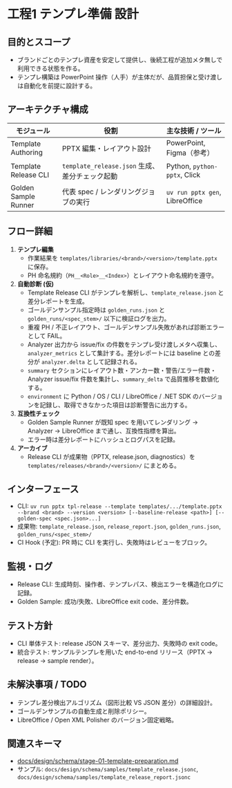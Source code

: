 # 工程1 テンプレ準備 設計

## 目的とスコープ
- ブランドごとのテンプレ資産を安定して提供し、後続工程が追加メタ無しで利用できる状態を作る。
- テンプレ構築は PowerPoint 操作（人手）が主体だが、品質担保と受け渡しは自動化を前提に設計する。

## アーキテクチャ構成
| モジュール | 役割 | 主な技術 / ツール |
| --- | --- | --- |
| Template Authoring | PPTX 編集・レイアウト設計 | PowerPoint, Figma（参考） |
| Template Release CLI | `template_release.json` 生成、差分チェック起動 | Python, `python-pptx`, Click |
| Golden Sample Runner | 代表 spec / レンダリングジョブの実行 | `uv run pptx gen`, LibreOffice |

## フロー詳細
1. **テンプレ編集**  
   - 作業結果を `templates/libraries/<brand>/<version>/template.pptx` に保存。  
   - PH 命名規約（`PH__<Role>__<Index>`）とレイアウト命名規約を遵守。
2. **自動診断 (仮)**  
   - Template Release CLI がテンプレを解析し、`template_release.json` と差分レポートを生成。  
   - ゴールデンサンプル指定時は `golden_runs.json` と `golden_runs/<spec_stem>/` 以下に検証ログを出力。  
   - 重複 PH / 不正レイアウト、ゴールデンサンプル失敗があれば診断エラーとして FAIL。
   - Analyzer 出力から issue/fix の件数をテンプレ受け渡しメタへ収集し、`analyzer_metrics` として集計する。差分レポートには baseline との差分が `analyzer.delta` として記録される。
   - `summary` セクションにレイアウト数・アンカー数・警告/エラー件数・Analyzer issue/fix 件数を集計し、`summary_delta` で品質推移を数値化する。
   - `environment` に Python / OS / CLI / LibreOffice / .NET SDK のバージョンを記録し、取得できなかった項目は診断警告に出力する。
3. **互換性チェック**  
   - Golden Sample Runner が既知 spec を用いてレンダリング → Analyzer → LibreOffice まで通し、互換性指標を算出。  
   - エラー時は差分レポートにハッシュとログパスを記録。
4. **アーカイブ**  
   - Release CLI が成果物（PPTX, release.json, diagnostics）を `templates/releases/<brand>/<version>/` にまとめる。

## インターフェース
- CLI: `uv run pptx tpl-release --template templates/.../template.pptx --brand <brand> --version <version> [--baseline-release <path>] [--golden-spec <spec.json>...]`
- 成果物: `template_release.json`, `release_report.json`, `golden_runs.json`, `golden_runs/<spec_stem>/`
- CI Hook (予定): PR 時に CLI を実行し、失敗時はレビューをブロック。

## 監視・ログ
- Release CLI: 生成時刻、操作者、テンプレパス、検出エラーを構造化ログに記録。
- Golden Sample: 成功/失敗、LibreOffice exit code、差分件数。

## テスト方針
- CLI 単体テスト: release JSON スキーマ、差分出力、失敗時の exit code。
- 統合テスト: サンプルテンプレを用いた end-to-end リリース（PPTX → release → sample render）。

## 未解決事項 / TODO
- テンプレ差分検出アルゴリズム（図形比較 VS JSON 差分）の詳細設計。
- ゴールデンサンプルの自動生成と削除ポリシー。
- LibreOffice / Open XML Polisher のバージョン固定戦略。

## 関連スキーマ
- [docs/design/schema/stage-01-template-preparation.md](../schema/stage-01-template-preparation.md)
- サンプル: `docs/design/schema/samples/template_release.jsonc`, `docs/design/schema/samples/template_release_report.jsonc`
